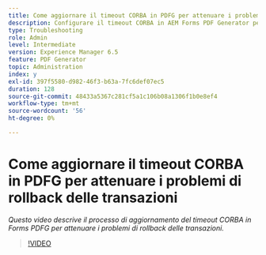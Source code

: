 ```yaml
---
title: Come aggiornare il timeout CORBA in PDFG per attenuare i problemi di rollback delle transazioni?
description: Configurare il timeout CORBA in AEM Forms PDF Generator per risolvere i problemi relativi al rollback delle transazioni
type: Troubleshooting
role: Admin
level: Intermediate
version: Experience Manager 6.5
feature: PDF Generator
topic: Administration
index: y
exl-id: 397f5580-d982-46f3-b63a-7fc6def07ec5
duration: 128
source-git-commit: 48433a5367c281cf5a1c106b08a1306f1b0e8ef4
workflow-type: tm+mt
source-wordcount: '56'
ht-degree: 0%

---
```


# Come aggiornare il timeout CORBA in PDFG per attenuare i problemi di rollback delle transazioni

*Questo video descrive il processo di aggiornamento del timeout CORBA in Forms PDFG per attenuare i problemi di rollback delle transazioni.*

>[!VIDEO](https://video.tv.adobe.com/v/3417231?quality=12&learn=on&captions=ita)
